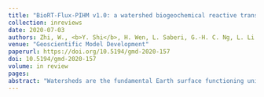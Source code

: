 ```yaml
---
title: "BioRT-Flux-PIHM v1.0: a watershed biogeochemical reactive transport model"
collection: inreviews
date: 2020-07-03
authors: Zhi, W., <b>Y. Shi</b>, H. Wen, L. Saberi, G.-H. C. Ng, L. Li
venue: "Geoscientific Model Development"
paperurl: https://doi.org/10.5194/gmd-2020-157
doi: 10.5194/gmd-2020-157
volume: in review
pages:
abstract: "Watersheds are the fundamental Earth surface functioning unit that connects the land to aquatic systems. Existing watershed-scale models typically have physics-based representation of hydrology process but often lack mechanism-based, multi-component representation of reaction thermodynamics and kinetics. This lack of watershed reactive transport models has limited our ability to understand and predict solute export and water quality, particularly under changing climate and anthropogenic conditions. Here we present a recently developed BioRT-Flux-PIHM (BFP) v1.0, a watershed-scale biogeochemical reactive transport model. Augmenting the previously developed RT-Flux-PIHM that integrates land-surface interactions, surface hydrology, and abiotic geochemical reactions (Bao et al., 2017, WRR), the new development enables the simulation of 1) biotic processes including plant uptake and microbe-mediated biogeochemical reactions that are relevant to the transformation of organic matter that involve carbon, nitrogen, and phosphorus; and 2) shallow and deep water partitioning to represent surface and groundwater interactions. The reactive transport part of the code has been verified against the widely used reactive transport code CrunchTope. BioRT-Flux-PIHM v1.0 has recently been applied to understand reactive transport processes in multiple watersheds across different climate, vegetation, and geology conditions. This paper introduces the governing equations and model structure of the code. It also demonstrates examples that simulate shallow and deep water interactions, and biogeochemical reactive transport relevant to nitrate and dissolved organic carbon (DOC). These examples were illustrated in two simulation modes of varying complexity. One is the spatially implicit mode that focuses on processes and average behavior of a watershed. Another is in a spatially explicit mode that includes details of topography, land cover, and soil property conditions. The spatially explicit mode can be used to understand the impacts of spatial structure and identify hot spots of biogeochemical reactions."
---
```

